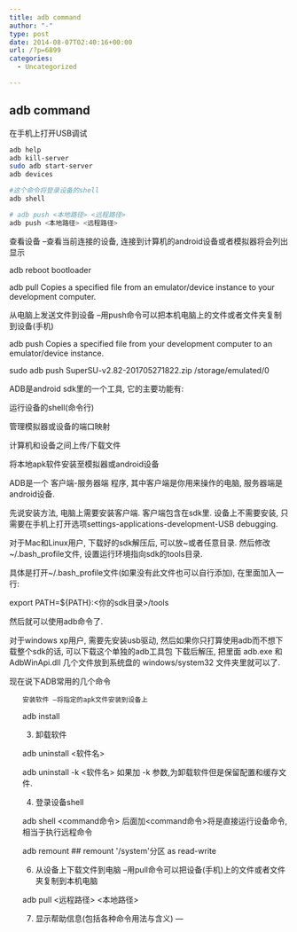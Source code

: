 ```yaml
---
title: adb command
author: "-"
type: post
date: 2014-08-07T02:40:16+00:00
url: /?p=6899
categories:
  - Uncategorized

---
```

## adb command
在手机上打开USB调试

```bash
adb help
adb kill-server
sudo adb start-server
adb devices

#这个命令将登录设备的shell
adb shell

# adb push <本地路径> <远程路径>
adb push <本地路径> <远程路径>
```

查看设备 –查看当前连接的设备, 连接到计算机的android设备或者模拟器将会列出显示

adb reboot bootloader

adb pull Copies a specified file from an emulator/device instance to your development computer.

从电脑上发送文件到设备 –用push命令可以把本机电脑上的文件或者文件夹复制到设备(手机)
  
adb push Copies a specified file from your development computer to an emulator/device instance.
  
sudo adb push SuperSU-v2.82-201705271822.zip /storage/emulated/0

ADB是android sdk里的一个工具, 它的主要功能有:

运行设备的shell(命令行)
  
管理模拟器或设备的端口映射
  
计算机和设备之间上传/下载文件
  
将本地apk软件安装至模拟器或android设备
  
ADB是一个 客户端-服务器端 程序, 其中客户端是你用来操作的电脑, 服务器端是android设备.

先说安装方法, 电脑上需要安装客户端. 客户端包含在sdk里. 设备上不需要安装, 只需要在手机上打开选项settings-applications-development-USB debugging.

对于Mac和Linux用户, 下载好的sdk解压后, 可以放~或者任意目录. 然后修改~/.bash_profile文件, 设置运行环境指向sdk的tools目录.
  
具体是打开~/.bash_profile文件(如果没有此文件也可以自行添加), 在里面加入一行:

export PATH=${PATH}:<你的sdk目录>/tools

然后就可以使用adb命令了.

对于windows xp用户, 需要先安装usb驱动, 然后如果你只打算使用adb而不想下载整个sdk的话, 可以下载这个单独的adb工具包 下载后解压, 把里面 adb.exe 和 AdbWinApi.dll 几个文件放到系统盘的 windows/system32 文件夹里就可以了.

现在说下ADB常用的几个命令

<ol start="2">
  
    安装软件 –将指定的apk文件安装到设备上
  


adb install 
  
3. 卸载软件

adb uninstall <软件名>
  
adb uninstall -k <软件名> 如果加 -k 参数,为卸载软件但是保留配置和缓存文件.
  
4. 登录设备shell

adb shell <command命令> 后面加<command命令>将是直接运行设备命令, 相当于执行远程命令

adb remount ## remount '/system'分区 as read-write
  
6. 从设备上下载文件到电脑 –用pull命令可以把设备(手机)上的文件或者文件夹复制到本机电脑

adb pull <远程路径> <本地路径>
  
7. 显示帮助信息(包括各种命令用法与含义) —